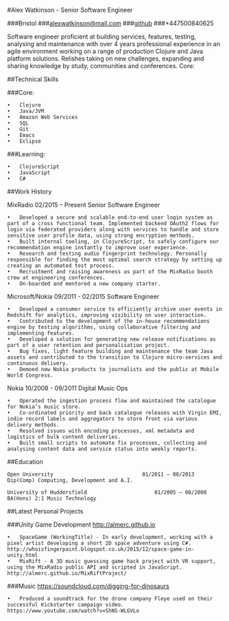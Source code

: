 #Alex Watkinson - Senior Software Engineer

###Bristol 
###alexwatkinson@mail.com
###[github](https://github.com/Almerc) 
###+447500840625

Software engineer proficient at building services, features, testing, analysing and maintenance with over 4 years professional experience in an agile environment working on a range of production Clojure and Java platform solutions.  Relishes taking on new challenges, expanding and sharing knowledge by study, communities and conferences.
Core:

##Technical Skills

###Core:
```
•	Clojure 
•	Java/JVM 
•	Amazon Web Services
•	SQL
•	Git
•	Emacs
•	Eclipse
```

###Learning:
```
•	ClojureScript
•	JavaScript
•	C#
```

##Work History

MixRadio									02/2015 – Present
Senior Software Engineer

```
•	Developed a secure and scalable end-to-end user login system as part of a cross functional team. Implemented backend OAuth2 flows for login via federated providers along with services to handle and store sensitive user profile data, using strong encryption methods. 
•	Built internal tooling, in ClojureScript, to safely configure our recommendation engine instantly to improve user experience. 
•	Research and testing audio fingerprint technology. Personally responsible for finding the most optimal search strategy by setting up creating an automated test process.
•	Recruitment and raising awareness as part of the MixRadio booth crew at engineering conferences.
•	On-boarded and mentored a new company starter.
```

Microsoft/Nokia								09/2011 - 02/2015
Software Engineer

```
•	Developed a consumer service to efficiently archive user events in Redshift for analytics, improving visibility on user interaction.
•	Contributed to the development of the in-house recommendations engine by testing algorithms, using collaborative filtering and implementing features. 
•	Developed a solution for generating new release notifications as part of a user retention and personalisation project.  
•	Bug fixes, light feature building and maintenance the team Java assets and contributed to the transition to Clojure micro-services and continuous delivery.
•	Demoed new Nokia products to journalists and the public at Mobile World Congress.  
```

Nokia									10/2008 - 09/2011
Digital Music Ops

```
•	Operated the ingestion process flow and maintained the catalogue for Nokia’s music store.
•	Co-ordinated priority and back catalogue releases with Virgin EMI, indie record labels and aggregators to store front via various delivery methods.
•	Resolved issues with encoding processes, xml metadata and logistics of bulk content deliveries. 
•	Built small scripts to automate fix processes, collecting and analysing content data and service status into weekly reports.
```

##Education
```
Open University								01/2011 – 08/2013
Dip(Comp) Computing, Development and A.I.
```
```
University of Huddersfield						01/2005 – 08/2008
BA(Hons) 2:1 Music Technology 
```
##Latest Personal Projects

###Unity Game Development
http://almerc.github.io
```
•	SpaceGame (WorkingTitle) - In early development, working with a pixel artist developing a short 2D space adventure using C#.
http://whoisfingerpaint.blogspot.co.uk/2015/12/space-game-in-unity.html
•	MixRift - A 3D music guessing game hack project with VR support, using the MixRadio public API and scripted in JavaScript. 
http://almerc.github.io/MixRiftProject/ 
```
###Music 
https://soundcloud.com/digging-for-dinosaurs
```
•	Produced a soundtrack for the drone company Fleye used on their successful Kickstarter campaign video.  
https://www.youtube.com/watch?v=ShNS-WLGVLo
```

